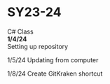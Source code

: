 # SY23-24
C# Class <br>
<b> 1/4/24 </b> <br>
Setting up repository

1/5/24
Updating from computer

1/8/24
Create GitKraken shortcut
